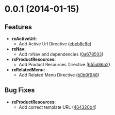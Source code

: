 # 0.0.1 (2014-01-15)

## Features

- **rxActiveUrl:** 
  - Add Active Url Directive ([ebeb8c8e](http://github.com/rnreekez/encore_ui/commit/ebeb8c8e))  
- **rxNav:** 
  - Add rxNav and dependencies ([0a678503](http://github.com/rnreekez/encore_ui/commit/0a678503))  
- **rxProductResources:** 
  - Add Product Resources Directive ([655d86a2](http://github.com/rnreekez/encore_ui/commit/655d86a2))  
- **rxRelatedMenu:** 
  - Add Related Menu Directive ([b0b0f946](http://github.com/rnreekez/encore_ui/commit/b0b0f946))   

## Bug Fixes

- **rxProductResources:** 
  - Add correct template URL ([464320b4](http://github.com/rnreekez/encore_ui/commit/464320b4))   
